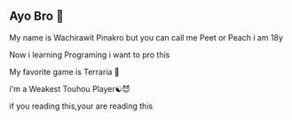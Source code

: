 ## Ayo Bro 👋

My name is Wachirawit Pinakro but you can call me Peet or Peach i am 18y

Now i learning Programing i want to pro this

My favorite game is Terraria 🌳

i'm a Weakest Touhou Player☯️😈

if you reading this,your are reading this

<!--
**PWachirawit/PWachirawit** is a ✨ _special_ ✨ repository because its `README.md` (this file) appears on your GitHub profile.

Here are some ideas to get you started:

- 🔭 I’m currently working on ...
- 🌱 I’m currently learning ...
- 👯 I’m looking to collaborate on ...
- 🤔 I’m looking for help with ...
- 💬 Ask me about ...
- 📫 How to reach me: ...
- 😄 Pronouns: ...
- ⚡ Fun fact: ...
-->
